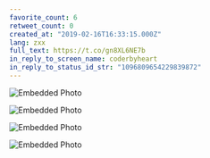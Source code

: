 ```yaml
---
favorite_count: 6
retweet_count: 0
created_at: "2019-02-16T16:33:15.000Z"
lang: zxx
full_text: https://t.co/gn8XL6NE7b
in_reply_to_screen_name: coderbyheart
in_reply_to_status_id_str: "1096809654229839872"
---
```


<div class="gallery gallery-4">

![Embedded Photo](https://twitter-media-coderbyheart.s3.eu-north-1.amazonaws.com/1096809742717079552-DzimlKBX0AEbHL_.jpg)

![Embedded Photo](https://twitter-media-coderbyheart.s3.eu-north-1.amazonaws.com/1096809742717079552-DzimmXiWwAUEPiP.jpg)

![Embedded Photo](https://twitter-media-coderbyheart.s3.eu-north-1.amazonaws.com/1096809742717079552-DzimnoaX4AAF1Mw.jpg)

![Embedded Photo](https://twitter-media-coderbyheart.s3.eu-north-1.amazonaws.com/1096809742717079552-Dzimo53XQAAWX2E.jpg)

</div>
